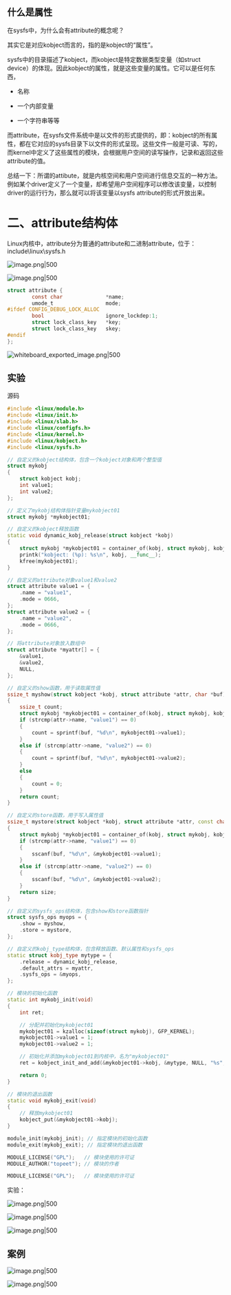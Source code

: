   

  

## 什么是属性

在sysfs中，为什么会有attribute的概念呢？

其实它是对应kobject而言的，指的是kobject的“属性”。

sysfs中的目录描述了kobject，而kobject是特定数据类型变量（如struct device）的体现。因此kobject的属性，就是这些变量的属性。它可以是任何东西，

- 名称
    
- 一个内部变量
    
- 一个字符串等等
    

而attribute，在sysfs文件系统中是以文件的形式提供的，即：kobject的所有属性，都在它对应的sysfs目录下以文件的形式呈现。这些文件一般是可读、写的，而kernel中定义了这些属性的模块，会根据用户空间的读写操作，记录和返回这些attribute的值。

总结一下：所谓的attibute，就是内核空间和用户空间进行信息交互的一种方法。例如某个driver定义了一个变量，却希望用户空间程序可以修改该变量，以控制driver的运行行为，那么就可以将该变量以sysfs attribute的形式开放出来。

# 二、attribute结构体

Linux内核中，attribute分为普通的attribute和二进制attribute，位于：include\linux\sysfs.h

![image.png|500](https://my-obsidian-image.oss-cn-guangzhou.aliyuncs.com/2025/06/a9533d625d635994743d3fecb61b481f.png)

![image.png|500](https://my-obsidian-image.oss-cn-guangzhou.aliyuncs.com/2025/06/319eba2f826ce4fdc0c400f20b2ad45b.png)


  

```C
struct attribute {
        const char              *name;
        umode_t                 mode;
#ifdef CONFIG_DEBUG_LOCK_ALLOC
        bool                    ignore_lockdep:1;
        struct lock_class_key   *key;
        struct lock_class_key   skey;
#endif
};
```

![whiteboard_exported_image.png|500](https://my-obsidian-image.oss-cn-guangzhou.aliyuncs.com/2025/06/a1a7bfa3e511e8599c65e6d49bdfd382.png)


  

## 实验

  

源码

```C++
#include <linux/module.h>
#include <linux/init.h>
#include <linux/slab.h>
#include <linux/configfs.h>
#include <linux/kernel.h>
#include <linux/kobject.h>
#include <linux/sysfs.h> 

// 自定义的kobject结构体，包含一个kobject对象和两个整型值
struct mykobj
{
    struct kobject kobj;
    int value1;
    int value2;
};

// 定义了mykobj结构体指针变量mykobject01
struct mykobj *mykobject01;

// 自定义的kobject释放函数
static void dynamic_kobj_release(struct kobject *kobj)
{
    struct mykobj *mykobject01 = container_of(kobj, struct mykobj, kobj);
    printk("kobject: (%p): %s\n", kobj, __func__);
    kfree(mykobject01);
}

// 自定义的attribute对象value1和value2
struct attribute value1 = {
    .name = "value1",
    .mode = 0666,
};
struct attribute value2 = {
    .name = "value2",
    .mode = 0666,
};

// 将attribute对象放入数组中
struct attribute *myattr[] = {
    &value1,
    &value2,
    NULL,
};

// 自定义的show函数，用于读取属性值
ssize_t myshow(struct kobject *kobj, struct attribute *attr, char *buf)
{
    ssize_t count;
    struct mykobj *mykobject01 = container_of(kobj, struct mykobj, kobj);
    if (strcmp(attr->name, "value1") == 0)
    {
        count = sprintf(buf, "%d\n", mykobject01->value1);
    }
    else if (strcmp(attr->name, "value2") == 0)
    {
        count = sprintf(buf, "%d\n", mykobject01->value2);
    }
    else
    {
        count = 0;
    }
    return count;
}

// 自定义的store函数，用于写入属性值
ssize_t mystore(struct kobject *kobj, struct attribute *attr, const char *buf, size_t size)
{
    struct mykobj *mykobject01 = container_of(kobj, struct mykobj, kobj);
    if (strcmp(attr->name, "value1") == 0)
    {
        sscanf(buf, "%d\n", &mykobject01->value1);
    }
    else if (strcmp(attr->name, "value2") == 0)
    {
        sscanf(buf, "%d\n", &mykobject01->value2);
    }
    return size;
}

// 自定义的sysfs_ops结构体，包含show和store函数指针
struct sysfs_ops myops = {
    .show = myshow,
    .store = mystore,
};

// 自定义的kobj_type结构体，包含释放函数、默认属性和sysfs_ops
static struct kobj_type mytype = {
    .release = dynamic_kobj_release,
    .default_attrs = myattr,
    .sysfs_ops = &myops,
};

// 模块的初始化函数
static int mykobj_init(void)
{
    int ret;

    // 分配并初始化mykobject01
    mykobject01 = kzalloc(sizeof(struct mykobj), GFP_KERNEL);
    mykobject01->value1 = 1;
    mykobject01->value2 = 1;

    // 初始化并添加mykobject01到内核中，名为"mykobject01"
    ret = kobject_init_and_add(&mykobject01->kobj, &mytype, NULL, "%s", "mykobject01");

    return 0;
}

// 模块的退出函数
static void mykobj_exit(void)
{
    // 释放mykobject01
    kobject_put(&mykobject01->kobj);
}

module_init(mykobj_init); // 指定模块的初始化函数
module_exit(mykobj_exit); // 指定模块的退出函数

MODULE_LICENSE("GPL");   // 模块使用的许可证
MODULE_AUTHOR("topeet"); // 模块的作者

MODULE_LICENSE("GPL");   // 模块使用的许可证
```

  

实验：

![image.png|500](https://my-obsidian-image.oss-cn-guangzhou.aliyuncs.com/2025/06/b94d58e69ab48db2695c786afc0e175d.png)


![image.png|500](https://my-obsidian-image.oss-cn-guangzhou.aliyuncs.com/2025/06/b5a6d2ef9b4d2d0b471ad40b3fd6f5a7.png)


![image.png|500](https://my-obsidian-image.oss-cn-guangzhou.aliyuncs.com/2025/06/df9cbdd5774d3e42f4be8be4850cf0f0.png)


## 案例

![image.png|500](https://my-obsidian-image.oss-cn-guangzhou.aliyuncs.com/2025/06/7c199e2db59a713ddaf5326e8bb1da11.png)


![image.png|500](https://my-obsidian-image.oss-cn-guangzhou.aliyuncs.com/2025/06/816952cda64fe8faf643f0b9bd92a5ed.png)
